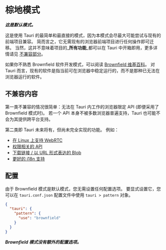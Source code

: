 # 棕地模式

_**这是默认模式。**_

这是使用 Tauri 的最简单和最直接的模式，因为本模式会尽最大可能尝试与现有的前端项目兼容。 简而言之，它无需现有的浏览器前端项目进行任何操作即可迁移。 当然，这并不意味着项目的_**所有功能**_都可以在 Tauri 中开箱即用，更多详情请见 [不兼容部分](#incompatibilities)。

如果你不熟悉 Brownfield 软件开发模式，可以阅读 [Brownfield 维基百科][]。 对 Tauri 而言，现有的软件是指当前可在浏览器中稳定运行的，而不是那种已无法在浏览器运行的软件。

## 不兼容内容

第一类不兼容的情况很简单：无法在 Tauri 内工作的浏览器限定 API (即便采用了 Brownfield 模式时)。 若一个 API 本身不被多数浏览器普遍支持，Tauri 也可能不会为其提供跨平台支持。

第二类即 Tauri 未来将有，但尚未完全实现的功能。 例如：

- [在 Linux 上支持 WebRTC](https://github.com/tauri-apps/wry/issues/85)
- [权限相关的 API](https://github.com/tauri-apps/wry/issues/81)
- [下载链接 / 以 URL 形式表达的 Blob](https://github.com/tauri-apps/wry/issues/349)
- [更好的 i18n 支持](https://github.com/tauri-apps/wry/issues/442)

## 配置

由于 Brownfield 模式是默认模式，您无需设置任何配置选项。 要显式设置它，您可以在 `tauri.conf.json` 配置文件中使用 `tauri > pattern` 对象。

```json
{
  "tauri": {
    "pattern": {
      "use": "brownfield"
    }
  }
}
```

_**Brownfield 模式没有额外的配置选项。**_

[Brownfield 维基百科]: https://en.wikipedia.org/wiki/Brownfield_(software_development)
